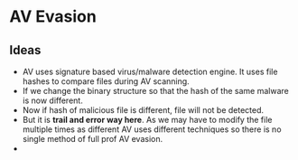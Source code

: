 # AV Evasion

## Ideas

* AV uses signature based virus/malware detection engine. It uses file hashes to compare files during AV scanning.
* If we change the binary structure so that the hash of the same malware is now different.
* Now if hash of malicious file is different, file will not be detected.
* But it is **trail and error way here**. As we may have to modify the file multiple times as different AV uses different techniques so there is no single method of full prof AV evasion.
* 
